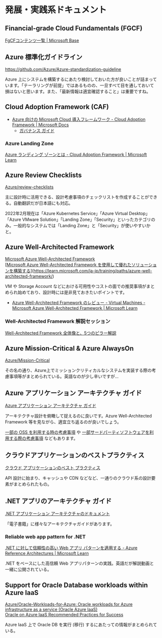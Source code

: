 # 発展・実践系ドキュメント

## Financial-grade Cloud Fundamentals (FGCF)

[FgCFコンテンツ一覧 \| Microsoft Base](https://www.microsoft.com/ja-jp/events/azurebase/fgcf/)

## Azure 標準化ガイドライン

<https://github.com/Azure/Azure-standardization-guideline>

Azure 上にシステムを構築するにあたり検討しておいた方が良いことが詰まっています。「テーラリングが前提」ではあるものの、一旦すべて目を通しておいて損はないと思います。また、「最新情報は適宜確認すること」は重要ですね。

## Cloud Adoption Framework (CAF)

* [Azure 向けの Microsoft Cloud 導入フレームワーク \- Cloud Adoption Framework \| Microsoft Docs](https://learn.microsoft.com/ja-jp/azure/cloud-adoption-framework/)
  * [ガバナンス ガイド](https://learn.microsoft.com/ja-jp/azure/cloud-adoption-framework/govern/)

### Azure Landing Zone

[Azure ランディング ゾーンとは \- Cloud Adoption Framework \| Microsoft Learn](https://learn.microsoft.com/ja-jp/azure/cloud-adoption-framework/ready/landing-zone/)

## Azure Review Checklists

[Azure/review\-checklists](https://github.com/Azure/review-checklists)

主に設計時に活用できる、設計考慮事項のチェックリストを作成することができる。自動翻訳だが日本語にも対応。

2022年2月現在は「Azure Kubernetes Service」「Azure Virtual Desktop」「Azure VMware Solution」「Landing Zone」「Security」といったカテゴリのみ。一般的なシステムでは「Landing Zone」と「Security」が使いやすいかと。

## Azure Well-Architected Framework

[Microsoft Azure Well-Architected Framework](https://learn.microsoft.com/ja-jp/azure/well-architected/)  
[[Microsoft Azure Well-Architected Framework を使用して優れたソリューションを構築する](https://docs.microsoft.com/ja-jp/learn/paths/azure-well-architected-framework/)](https://learn.microsoft.com/ja-jp/training/paths/azure-well-architected-framework/)

VM や Storage Account などにおける可用性やコストの面での推奨事項がまとめられ始めており、設計時には是非見ておきたいポイントです。

* [Azure Well\-Architected Framework のレビュー \- Virtual Machines \- Microsoft Azure Well\-Architected Framework \| Microsoft Learn](https://learn.microsoft.com/ja-jp/azure/well-architected/services/compute/virtual-machines/virtual-machines-review)

### Well-Architected Framework 解説セッション

[Well\-Architected Framework 全体像と、5つのピラー解説](https://note.microsoft.com/CatalogueDisplay-SRDEM82102_CatalogDisplayPage.html)

## Azure Mission-Critical & Azure AlwaysOn

[Azure/Mission\-Critical](https://github.com/Azure/Mission-Critical)

その名の通り、Azure上でミッションクリティカルなシステムを実装する際の考慮事項等がまとめられている。英語なのが少し辛いですが…

## Azure アプリケーション アーキテクチャ ガイド

[Azure アプリケーション アーキテクチャ ガイド](https://docs.microsoft.com/ja-jp/azure/architecture/guide/)

アーキテクチャ設計を俯瞰して捉えるのに良いです。Azure Well-Architected Framework 等を見ながら、適宜立ち返るのが良いでしょう。

[一部の OSS を利用する時の考慮事項](https://docs.microsoft.com/ja-jp/azure/architecture/guide/open-source-scenarios) や [一部サードパーティソフトウェアを利用する際の考慮事項](https://docs.microsoft.com/ja-jp/azure/architecture/guide/partner-scenarios) などもあります。

## クラウドアプリケーションのベストプラクティス

[クラウド アプリケーションのベスト プラクティス](https://docs.microsoft.com/ja-jp/azure/architecture/best-practices/index-best-practices)

API 設計に始まり、キャッシュや CDN などなど、一通りのクラウド系の設計要素がまとめられたもの。

## .NET アプリのアーキテクチャ ガイド

[.NET アプリケーション アーキテクチャのドキュメント](https://docs.microsoft.com/ja-jp/dotnet/architecture/)

「電子書籍」に様々なアーキテクチャガイドがあります。

### Reliable web app pattern for .NET

[\.NET に対して信頼性の高い Web アプリ パターンを適用する \- Azure Reference Architectures \| Microsoft Learn](https://learn.microsoft.com/ja-jp/azure/architecture/reference-architectures/reliable-web-app/dotnet/apply-pattern)

.NET をベースにした高信頼 Web アプリパターンの実践。英語だが解説動画と一緒に公開されている。

## Support for Oracle Database workloads within Azure IaaS

[Azure/Oracle\-Workloads\-for\-Azure: Oracle workloads for Azure infrastructure as a service \(Oracle Azure IaaS\)](https://github.com/Azure/Oracle-Workloads-for-Azure)  
[Oracle on Azure IaaS Recommended Practices for Success](https://github.com/Azure/Oracle-Workloads-for-Azure/blob/main/Oracle%20on%20Azure%20IaaS%20Recommended%20Practices%20for%20Success.pdf)

Azure IaaS 上で Oracle DB を実行 (移行) するにあたっての情報がまとめられている。